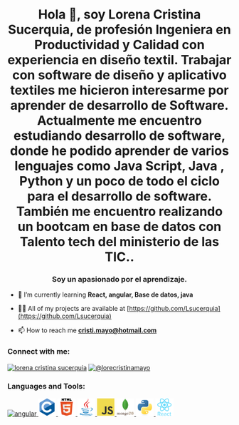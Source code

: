 <h1 align="center">Hola 👋, soy Lorena Cristina Sucerquia, de profesión Ingeniera en Productividad y Calidad con experiencia en diseño textil. Trabajar con software de diseño y aplicativo textiles me hicieron interesarme por aprender de desarrollo de Software. Actualmente me encuentro estudiando desarrollo de software, donde he podido aprender de varios lenguajes como Java Script, Java , Python y un poco de todo el ciclo para el desarrollo de software. También me encuentro realizando un bootcam en base de datos con Talento tech del ministerio de las TIC..</h1>
<h3 align="center">Soy un apasionado por el aprendizaje.</h3>

- 🌱 I’m currently learning **React, angular, Base de datos, java**

- 👨‍💻 All of my projects are available at [https://github.com/Lsucerquia](https://github.com/Lsucerquia)

- 📫 How to reach me **cristi.mayo@hotmail.com**

<h3 align="left">Connect with me:</h3>
<p align="left">
<a href="https://linkedin.com/in/lorena cristina sucerquia" target="blank"><img align="center" src="https://raw.githubusercontent.com/rahuldkjain/github-profile-readme-generator/master/src/images/icons/Social/linked-in-alt.svg" alt="lorena cristina sucerquia" height="30" width="40" /></a>
<a href="https://instagram.com/@lorecristinamayo" target="blank"><img align="center" src="https://raw.githubusercontent.com/rahuldkjain/github-profile-readme-generator/master/src/images/icons/Social/instagram.svg" alt="@lorecristinamayo" height="30" width="40" /></a>
</p>

<h3 align="left">Languages and Tools:</h3>
<p align="left"> <a href="https://angular.io" target="_blank" rel="noreferrer"> <img src="https://angular.io/assets/images/logos/angular/angular.svg" alt="angular" width="40" height="40"/> </a> <a href="https://www.cprogramming.com/" target="_blank" rel="noreferrer"> <img src="https://raw.githubusercontent.com/devicons/devicon/master/icons/c/c-original.svg" alt="c" width="40" height="40"/> </a> <a href="https://www.w3.org/html/" target="_blank" rel="noreferrer"> <img src="https://raw.githubusercontent.com/devicons/devicon/master/icons/html5/html5-original-wordmark.svg" alt="html5" width="40" height="40"/> </a> <a href="https://www.java.com" target="_blank" rel="noreferrer"> <img src="https://raw.githubusercontent.com/devicons/devicon/master/icons/java/java-original.svg" alt="java" width="40" height="40"/> </a> <a href="https://developer.mozilla.org/en-US/docs/Web/JavaScript" target="_blank" rel="noreferrer"> <img src="https://raw.githubusercontent.com/devicons/devicon/master/icons/javascript/javascript-original.svg" alt="javascript" width="40" height="40"/> </a> <a href="https://www.mongodb.com/" target="_blank" rel="noreferrer"> <img src="https://raw.githubusercontent.com/devicons/devicon/master/icons/mongodb/mongodb-original-wordmark.svg" alt="mongodb" width="40" height="40"/> </a> <a href="https://www.python.org" target="_blank" rel="noreferrer"> <img src="https://raw.githubusercontent.com/devicons/devicon/master/icons/python/python-original.svg" alt="python" width="40" height="40"/> </a> <a href="https://reactjs.org/" target="_blank" rel="noreferrer"> <img src="https://raw.githubusercontent.com/devicons/devicon/master/icons/react/react-original-wordmark.svg" alt="react" width="40" height="40"/> </a> </p>
